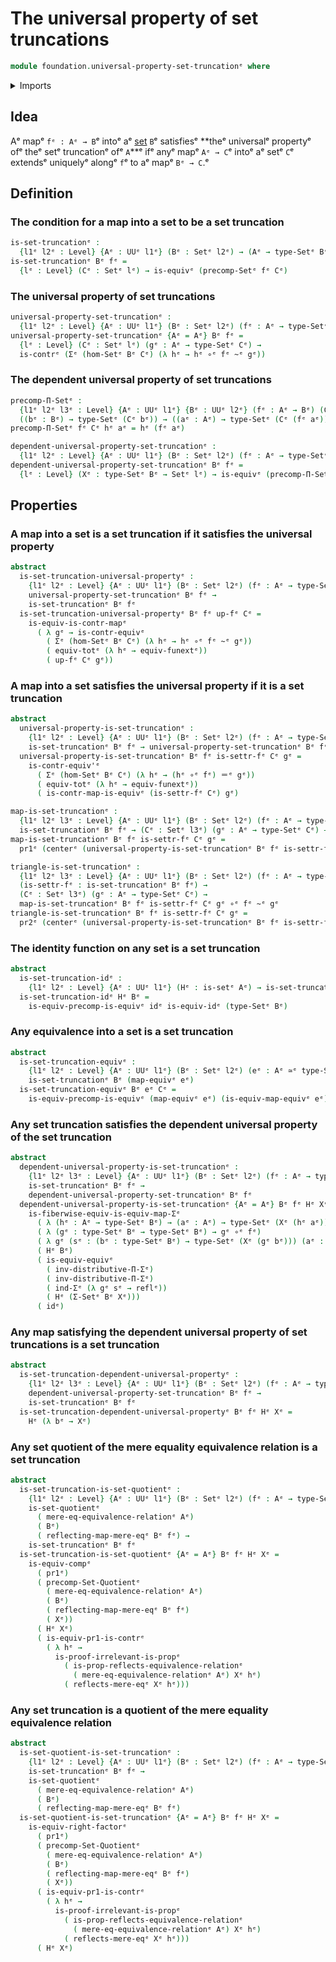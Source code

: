 # The universal property of set truncations

```agda
module foundation.universal-property-set-truncationᵉ where
```

<details><summary>Imports</summary>

```agda
open import foundation.dependent-pair-typesᵉ
open import foundation.function-extensionalityᵉ
open import foundation.mere-equalityᵉ
open import foundation.reflecting-maps-equivalence-relationsᵉ
open import foundation.setsᵉ
open import foundation.type-arithmetic-dependent-pair-typesᵉ
open import foundation.universal-property-equivalencesᵉ
open import foundation.universal-property-set-quotientsᵉ
open import foundation.universe-levelsᵉ

open import foundation-core.contractible-mapsᵉ
open import foundation-core.contractible-typesᵉ
open import foundation-core.equivalencesᵉ
open import foundation-core.function-typesᵉ
open import foundation-core.functoriality-dependent-pair-typesᵉ
open import foundation-core.homotopiesᵉ
open import foundation-core.identity-typesᵉ
open import foundation-core.propositionsᵉ
open import foundation-core.type-theoretic-principle-of-choiceᵉ
```

</details>

## Idea

Aᵉ mapᵉ `fᵉ : Aᵉ → B`ᵉ intoᵉ aᵉ [set](foundation-core.sets.mdᵉ) `B`ᵉ satisfiesᵉ **theᵉ
universalᵉ propertyᵉ ofᵉ theᵉ setᵉ truncationᵉ ofᵉ `A`**ᵉ ifᵉ anyᵉ mapᵉ `Aᵉ → C`ᵉ intoᵉ aᵉ setᵉ
`C`ᵉ extendsᵉ uniquelyᵉ alongᵉ `f`ᵉ to aᵉ mapᵉ `Bᵉ → C`.ᵉ

## Definition

### The condition for a map into a set to be a set truncation

```agda
is-set-truncationᵉ :
  {l1ᵉ l2ᵉ : Level} {Aᵉ : UUᵉ l1ᵉ} (Bᵉ : Setᵉ l2ᵉ) → (Aᵉ → type-Setᵉ Bᵉ) → UUωᵉ
is-set-truncationᵉ Bᵉ fᵉ =
  {lᵉ : Level} (Cᵉ : Setᵉ lᵉ) → is-equivᵉ (precomp-Setᵉ fᵉ Cᵉ)
```

### The universal property of set truncations

```agda
universal-property-set-truncationᵉ :
  {l1ᵉ l2ᵉ : Level} {Aᵉ : UUᵉ l1ᵉ} (Bᵉ : Setᵉ l2ᵉ) (fᵉ : Aᵉ → type-Setᵉ Bᵉ) → UUωᵉ
universal-property-set-truncationᵉ {Aᵉ = Aᵉ} Bᵉ fᵉ =
  {lᵉ : Level} (Cᵉ : Setᵉ lᵉ) (gᵉ : Aᵉ → type-Setᵉ Cᵉ) →
  is-contrᵉ (Σᵉ (hom-Setᵉ Bᵉ Cᵉ) (λ hᵉ → hᵉ ∘ᵉ fᵉ ~ᵉ gᵉ))
```

### The dependent universal property of set truncations

```agda
precomp-Π-Setᵉ :
  {l1ᵉ l2ᵉ l3ᵉ : Level} {Aᵉ : UUᵉ l1ᵉ} {Bᵉ : UUᵉ l2ᵉ} (fᵉ : Aᵉ → Bᵉ) (Cᵉ : Bᵉ → Setᵉ l3ᵉ) →
  ((bᵉ : Bᵉ) → type-Setᵉ (Cᵉ bᵉ)) → ((aᵉ : Aᵉ) → type-Setᵉ (Cᵉ (fᵉ aᵉ)))
precomp-Π-Setᵉ fᵉ Cᵉ hᵉ aᵉ = hᵉ (fᵉ aᵉ)

dependent-universal-property-set-truncationᵉ :
  {l1ᵉ l2ᵉ : Level} {Aᵉ : UUᵉ l1ᵉ} (Bᵉ : Setᵉ l2ᵉ) (fᵉ : Aᵉ → type-Setᵉ Bᵉ) → UUωᵉ
dependent-universal-property-set-truncationᵉ Bᵉ fᵉ =
  {lᵉ : Level} (Xᵉ : type-Setᵉ Bᵉ → Setᵉ lᵉ) → is-equivᵉ (precomp-Π-Setᵉ fᵉ Xᵉ)
```

## Properties

### A map into a set is a set truncation if it satisfies the universal property

```agda
abstract
  is-set-truncation-universal-propertyᵉ :
    {l1ᵉ l2ᵉ : Level} {Aᵉ : UUᵉ l1ᵉ} (Bᵉ : Setᵉ l2ᵉ) (fᵉ : Aᵉ → type-Setᵉ Bᵉ) →
    universal-property-set-truncationᵉ Bᵉ fᵉ →
    is-set-truncationᵉ Bᵉ fᵉ
  is-set-truncation-universal-propertyᵉ Bᵉ fᵉ up-fᵉ Cᵉ =
    is-equiv-is-contr-mapᵉ
      ( λ gᵉ → is-contr-equivᵉ
        ( Σᵉ (hom-Setᵉ Bᵉ Cᵉ) (λ hᵉ → hᵉ ∘ᵉ fᵉ ~ᵉ gᵉ))
        ( equiv-totᵉ (λ hᵉ → equiv-funextᵉ))
        ( up-fᵉ Cᵉ gᵉ))
```

### A map into a set satisfies the universal property if it is a set truncation

```agda
abstract
  universal-property-is-set-truncationᵉ :
    {l1ᵉ l2ᵉ : Level} {Aᵉ : UUᵉ l1ᵉ} (Bᵉ : Setᵉ l2ᵉ) (fᵉ : Aᵉ → type-Setᵉ Bᵉ) →
    is-set-truncationᵉ Bᵉ fᵉ → universal-property-set-truncationᵉ Bᵉ fᵉ
  universal-property-is-set-truncationᵉ Bᵉ fᵉ is-settr-fᵉ Cᵉ gᵉ =
    is-contr-equiv'ᵉ
      ( Σᵉ (hom-Setᵉ Bᵉ Cᵉ) (λ hᵉ → (hᵉ ∘ᵉ fᵉ) ＝ᵉ gᵉ))
      ( equiv-totᵉ (λ hᵉ → equiv-funextᵉ))
      ( is-contr-map-is-equivᵉ (is-settr-fᵉ Cᵉ) gᵉ)

map-is-set-truncationᵉ :
  {l1ᵉ l2ᵉ l3ᵉ : Level} {Aᵉ : UUᵉ l1ᵉ} (Bᵉ : Setᵉ l2ᵉ) (fᵉ : Aᵉ → type-Setᵉ Bᵉ) →
  is-set-truncationᵉ Bᵉ fᵉ → (Cᵉ : Setᵉ l3ᵉ) (gᵉ : Aᵉ → type-Setᵉ Cᵉ) → hom-Setᵉ Bᵉ Cᵉ
map-is-set-truncationᵉ Bᵉ fᵉ is-settr-fᵉ Cᵉ gᵉ =
  pr1ᵉ (centerᵉ (universal-property-is-set-truncationᵉ Bᵉ fᵉ is-settr-fᵉ Cᵉ gᵉ))

triangle-is-set-truncationᵉ :
  {l1ᵉ l2ᵉ l3ᵉ : Level} {Aᵉ : UUᵉ l1ᵉ} (Bᵉ : Setᵉ l2ᵉ) (fᵉ : Aᵉ → type-Setᵉ Bᵉ) →
  (is-settr-fᵉ : is-set-truncationᵉ Bᵉ fᵉ) →
  (Cᵉ : Setᵉ l3ᵉ) (gᵉ : Aᵉ → type-Setᵉ Cᵉ) →
  map-is-set-truncationᵉ Bᵉ fᵉ is-settr-fᵉ Cᵉ gᵉ ∘ᵉ fᵉ ~ᵉ gᵉ
triangle-is-set-truncationᵉ Bᵉ fᵉ is-settr-fᵉ Cᵉ gᵉ =
  pr2ᵉ (centerᵉ (universal-property-is-set-truncationᵉ Bᵉ fᵉ is-settr-fᵉ Cᵉ gᵉ))
```

### The identity function on any set is a set truncation

```agda
abstract
  is-set-truncation-idᵉ :
    {l1ᵉ l2ᵉ : Level} {Aᵉ : UUᵉ l1ᵉ} (Hᵉ : is-setᵉ Aᵉ) → is-set-truncationᵉ (Aᵉ ,ᵉ Hᵉ) idᵉ
  is-set-truncation-idᵉ Hᵉ Bᵉ =
    is-equiv-precomp-is-equivᵉ idᵉ is-equiv-idᵉ (type-Setᵉ Bᵉ)
```

### Any equivalence into a set is a set truncation

```agda
abstract
  is-set-truncation-equivᵉ :
    {l1ᵉ l2ᵉ : Level} {Aᵉ : UUᵉ l1ᵉ} (Bᵉ : Setᵉ l2ᵉ) (eᵉ : Aᵉ ≃ᵉ type-Setᵉ Bᵉ) →
    is-set-truncationᵉ Bᵉ (map-equivᵉ eᵉ)
  is-set-truncation-equivᵉ Bᵉ eᵉ Cᵉ =
    is-equiv-precomp-is-equivᵉ (map-equivᵉ eᵉ) (is-equiv-map-equivᵉ eᵉ) (type-Setᵉ Cᵉ)
```

### Any set truncation satisfies the dependent universal property of the set truncation

```agda
abstract
  dependent-universal-property-is-set-truncationᵉ :
    {l1ᵉ l2ᵉ l3ᵉ : Level} {Aᵉ : UUᵉ l1ᵉ} (Bᵉ : Setᵉ l2ᵉ) (fᵉ : Aᵉ → type-Setᵉ Bᵉ) →
    is-set-truncationᵉ Bᵉ fᵉ →
    dependent-universal-property-set-truncationᵉ Bᵉ fᵉ
  dependent-universal-property-is-set-truncationᵉ {Aᵉ = Aᵉ} Bᵉ fᵉ Hᵉ Xᵉ =
    is-fiberwise-equiv-is-equiv-map-Σᵉ
      ( λ (hᵉ : Aᵉ → type-Setᵉ Bᵉ) → (aᵉ : Aᵉ) → type-Setᵉ (Xᵉ (hᵉ aᵉ)))
      ( λ (gᵉ : type-Setᵉ Bᵉ → type-Setᵉ Bᵉ) → gᵉ ∘ᵉ fᵉ)
      ( λ gᵉ (sᵉ : (bᵉ : type-Setᵉ Bᵉ) → type-Setᵉ (Xᵉ (gᵉ bᵉ))) (aᵉ : Aᵉ) → sᵉ (fᵉ aᵉ))
      ( Hᵉ Bᵉ)
      ( is-equiv-equivᵉ
        ( inv-distributive-Π-Σᵉ)
        ( inv-distributive-Π-Σᵉ)
        ( ind-Σᵉ (λ gᵉ sᵉ → reflᵉ))
        ( Hᵉ (Σ-Setᵉ Bᵉ Xᵉ)))
      ( idᵉ)
```

### Any map satisfying the dependent universal property of set truncations is a set truncation

```agda
abstract
  is-set-truncation-dependent-universal-propertyᵉ :
    {l1ᵉ l2ᵉ l3ᵉ : Level} {Aᵉ : UUᵉ l1ᵉ} (Bᵉ : Setᵉ l2ᵉ) (fᵉ : Aᵉ → type-Setᵉ Bᵉ) →
    dependent-universal-property-set-truncationᵉ Bᵉ fᵉ →
    is-set-truncationᵉ Bᵉ fᵉ
  is-set-truncation-dependent-universal-propertyᵉ Bᵉ fᵉ Hᵉ Xᵉ =
    Hᵉ (λ bᵉ → Xᵉ)
```

### Any set quotient of the mere equality equivalence relation is a set truncation

```agda
abstract
  is-set-truncation-is-set-quotientᵉ :
    {l1ᵉ l2ᵉ : Level} {Aᵉ : UUᵉ l1ᵉ} (Bᵉ : Setᵉ l2ᵉ) (fᵉ : Aᵉ → type-Setᵉ Bᵉ) →
    is-set-quotientᵉ
      ( mere-eq-equivalence-relationᵉ Aᵉ)
      ( Bᵉ)
      ( reflecting-map-mere-eqᵉ Bᵉ fᵉ) →
    is-set-truncationᵉ Bᵉ fᵉ
  is-set-truncation-is-set-quotientᵉ {Aᵉ = Aᵉ} Bᵉ fᵉ Hᵉ Xᵉ =
    is-equiv-compᵉ
      ( pr1ᵉ)
      ( precomp-Set-Quotientᵉ
        ( mere-eq-equivalence-relationᵉ Aᵉ)
        ( Bᵉ)
        ( reflecting-map-mere-eqᵉ Bᵉ fᵉ)
        ( Xᵉ))
      ( Hᵉ Xᵉ)
      ( is-equiv-pr1-is-contrᵉ
        ( λ hᵉ →
          is-proof-irrelevant-is-propᵉ
            ( is-prop-reflects-equivalence-relationᵉ
              ( mere-eq-equivalence-relationᵉ Aᵉ) Xᵉ hᵉ)
            ( reflects-mere-eqᵉ Xᵉ hᵉ)))
```

### Any set truncation is a quotient of the mere equality equivalence relation

```agda
abstract
  is-set-quotient-is-set-truncationᵉ :
    {l1ᵉ l2ᵉ : Level} {Aᵉ : UUᵉ l1ᵉ} (Bᵉ : Setᵉ l2ᵉ) (fᵉ : Aᵉ → type-Setᵉ Bᵉ) →
    is-set-truncationᵉ Bᵉ fᵉ →
    is-set-quotientᵉ
      ( mere-eq-equivalence-relationᵉ Aᵉ)
      ( Bᵉ)
      ( reflecting-map-mere-eqᵉ Bᵉ fᵉ)
  is-set-quotient-is-set-truncationᵉ {Aᵉ = Aᵉ} Bᵉ fᵉ Hᵉ Xᵉ =
    is-equiv-right-factorᵉ
      ( pr1ᵉ)
      ( precomp-Set-Quotientᵉ
        ( mere-eq-equivalence-relationᵉ Aᵉ)
        ( Bᵉ)
        ( reflecting-map-mere-eqᵉ Bᵉ fᵉ)
        ( Xᵉ))
      ( is-equiv-pr1-is-contrᵉ
        ( λ hᵉ →
          is-proof-irrelevant-is-propᵉ
            ( is-prop-reflects-equivalence-relationᵉ
              ( mere-eq-equivalence-relationᵉ Aᵉ) Xᵉ hᵉ)
            ( reflects-mere-eqᵉ Xᵉ hᵉ)))
      ( Hᵉ Xᵉ)
```
